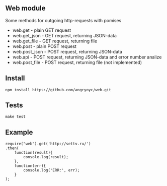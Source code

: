 Web module
------------

Some methods for outgoing http-requests with pomises

 * web.get          - plain GET request
 * web.get_json     - GET request, returning JSON-data
 * web.get_file     - GET request, returning file
 * web.post         - plain POST request
 * web.post_json    - POST request, returning JSON-data
 * web.api          - POST request, returning JSON-data and error number analize
 * web.post_file    - POST request, returning file (not implemented)

Install
--------
```
npm install https://github.com/angryoyc/web.git
```

Tests
------
```
make test
```


Example
--------
```
require("web").get('http://settv.ru/')
.then(
	function(result){
		console.log(result);
	}, 
	function(err){
		console.log('ERR:', err);
	}
);
```
